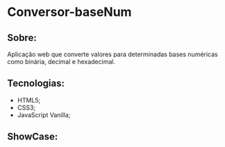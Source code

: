 # Conversor-baseNum
## Sobre:
Aplicação web que converte valores para determinadas bases numéricas como binária, decimal e hexadecimal.

## Tecnologias:
- HTML5;
- CSS3;
- JavaScript Vanilla;

## ShowCase:

